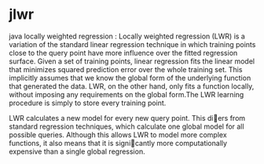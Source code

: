 jlwr
====

java locally weighted regression :
Locally weighted regression (LWR)  is a variation of the standard linear regression technique in which training points close to the query point have more influence over the fitted regression surface. Given a set of training points, linear regression fits the linear model that minimizes squared prediction error over the whole training set.
This implicitly assumes that we know the global form of the underlying function that generated the data. LWR, on the other hand, only fits a function locally, without
imposing any requirements on the global form.The LWR learning procedure is simply to store every training point. 

LWR calculates a new model for every new query point. This diers from standard regression techniques, which calculate one global model for all possible queries. Although this allows LWR to model more complex functions, it also means that it is
signicantly more computationally expensive than a single global regression.
